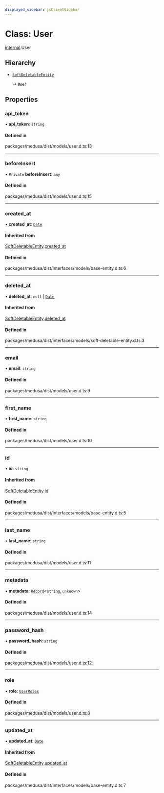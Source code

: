 ```yaml
---
displayed_sidebar: jsClientSidebar
---
```


# Class: User

[internal](../modules/internal.md).User

## Hierarchy

- [`SoftDeletableEntity`](internal.SoftDeletableEntity.md)

  ↳ **`User`**

## Properties

### api\_token

• **api\_token**: `string`

#### Defined in

packages/medusa/dist/models/user.d.ts:13

___

### beforeInsert

• `Private` **beforeInsert**: `any`

#### Defined in

packages/medusa/dist/models/user.d.ts:15

___

### created\_at

• **created\_at**: [`Date`](../modules/internal.md#date)

#### Inherited from

[SoftDeletableEntity](internal.SoftDeletableEntity.md).[created_at](internal.SoftDeletableEntity.md#created_at)

#### Defined in

packages/medusa/dist/interfaces/models/base-entity.d.ts:6

___

### deleted\_at

• **deleted\_at**: ``null`` \| [`Date`](../modules/internal.md#date)

#### Inherited from

[SoftDeletableEntity](internal.SoftDeletableEntity.md).[deleted_at](internal.SoftDeletableEntity.md#deleted_at)

#### Defined in

packages/medusa/dist/interfaces/models/soft-deletable-entity.d.ts:3

___

### email

• **email**: `string`

#### Defined in

packages/medusa/dist/models/user.d.ts:9

___

### first\_name

• **first\_name**: `string`

#### Defined in

packages/medusa/dist/models/user.d.ts:10

___

### id

• **id**: `string`

#### Inherited from

[SoftDeletableEntity](internal.SoftDeletableEntity.md).[id](internal.SoftDeletableEntity.md#id)

#### Defined in

packages/medusa/dist/interfaces/models/base-entity.d.ts:5

___

### last\_name

• **last\_name**: `string`

#### Defined in

packages/medusa/dist/models/user.d.ts:11

___

### metadata

• **metadata**: [`Record`](../modules/internal.md#record)<`string`, `unknown`\>

#### Defined in

packages/medusa/dist/models/user.d.ts:14

___

### password\_hash

• **password\_hash**: `string`

#### Defined in

packages/medusa/dist/models/user.d.ts:12

___

### role

• **role**: [`UserRoles`](../enums/internal.UserRoles.md)

#### Defined in

packages/medusa/dist/models/user.d.ts:8

___

### updated\_at

• **updated\_at**: [`Date`](../modules/internal.md#date)

#### Inherited from

[SoftDeletableEntity](internal.SoftDeletableEntity.md).[updated_at](internal.SoftDeletableEntity.md#updated_at)

#### Defined in

packages/medusa/dist/interfaces/models/base-entity.d.ts:7
